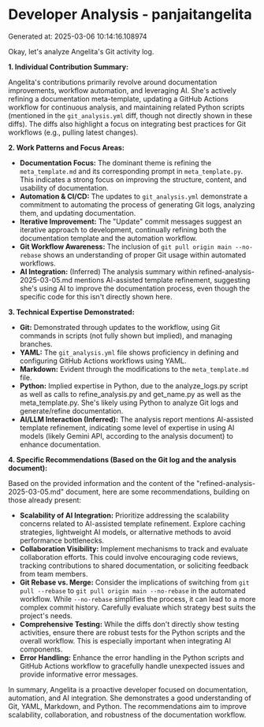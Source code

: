 # Developer Analysis - panjaitangelita
Generated at: 2025-03-06 10:14:16.108974

Okay, let's analyze Angelita's Git activity log.

**1. Individual Contribution Summary:**

Angelita's contributions primarily revolve around documentation improvements, workflow automation, and leveraging AI. She's actively refining a documentation meta-template, updating a GitHub Actions workflow for continuous analysis, and maintaining related Python scripts (mentioned in the `git_analysis.yml` diff, though not directly shown in these diffs). The diffs also highlight a focus on integrating best practices for Git workflows (e.g., pulling latest changes).

**2. Work Patterns and Focus Areas:**

*   **Documentation Focus:** The dominant theme is refining the `meta_template.md` and its corresponding prompt in `meta_template.py`. This indicates a strong focus on improving the structure, content, and usability of documentation.
*   **Automation & CI/CD:** The updates to `git_analysis.yml` demonstrate a commitment to automating the process of generating Git logs, analyzing them, and updating documentation.
*   **Iterative Improvement:** The "Update" commit messages suggest an iterative approach to development, continually refining both the documentation template and the automation workflow.
*   **Git Workflow Awareness:**  The inclusion of `git pull origin main --no-rebase` shows an understanding of proper Git usage within automated workflows.
*   **AI Integration:** (Inferred) The analysis summary within refined-analysis-2025-03-05.md mentions AI-assisted template refinement, suggesting she's using AI to improve the documentation process, even though the specific code for this isn't directly shown here.

**3. Technical Expertise Demonstrated:**

*   **Git:** Demonstrated through updates to the workflow, using Git commands in scripts (not fully shown but implied), and managing branches.
*   **YAML:** The `git_analysis.yml` file shows proficiency in defining and configuring GitHub Actions workflows using YAML.
*   **Markdown:** Evident through the modifications to the `meta_template.md` file.
*   **Python:** Implied expertise in Python, due to the analyze\_logs.py script as well as calls to refine_analysis.py and get_name.py as well as the meta_template.py.  She's likely using Python to analyze Git logs and generate/refine documentation.
*   **AI/LLM Interaction (Inferred):** The analysis report mentions AI-assisted template refinement, indicating some level of expertise in using AI models (likely Gemini API, according to the analysis document) to enhance documentation.

**4. Specific Recommendations (Based on the Git log and the analysis document):**

Based on the provided information and the content of the "refined-analysis-2025-03-05.md" document, here are some recommendations, building on those already present:

*   **Scalability of AI Integration:**  Prioritize addressing the scalability concerns related to AI-assisted template refinement. Explore caching strategies, lightweight AI models, or alternative methods to avoid performance bottlenecks.
*   **Collaboration Visibility:** Implement mechanisms to track and evaluate collaboration efforts. This could involve encouraging code reviews, tracking contributions to shared documentation, or soliciting feedback from team members.
*   **Git Rebase vs. Merge:** Consider the implications of switching from `git pull --rebase` to `git pull origin main --no-rebase` in the automated workflow. While `--no-rebase` simplifies the process, it can lead to a more complex commit history. Carefully evaluate which strategy best suits the project's needs.
*   **Comprehensive Testing:** While the diffs don't directly show testing activities, ensure there are robust tests for the Python scripts and the overall workflow. This is especially important when integrating AI components.
*   **Error Handling:** Enhance the error handling in the Python scripts and GitHub Actions workflow to gracefully handle unexpected issues and provide informative error messages.

In summary, Angelita is a proactive developer focused on documentation, automation, and AI integration.  She demonstrates a good understanding of Git, YAML, Markdown, and Python. The recommendations aim to improve scalability, collaboration, and robustness of the documentation workflow.
